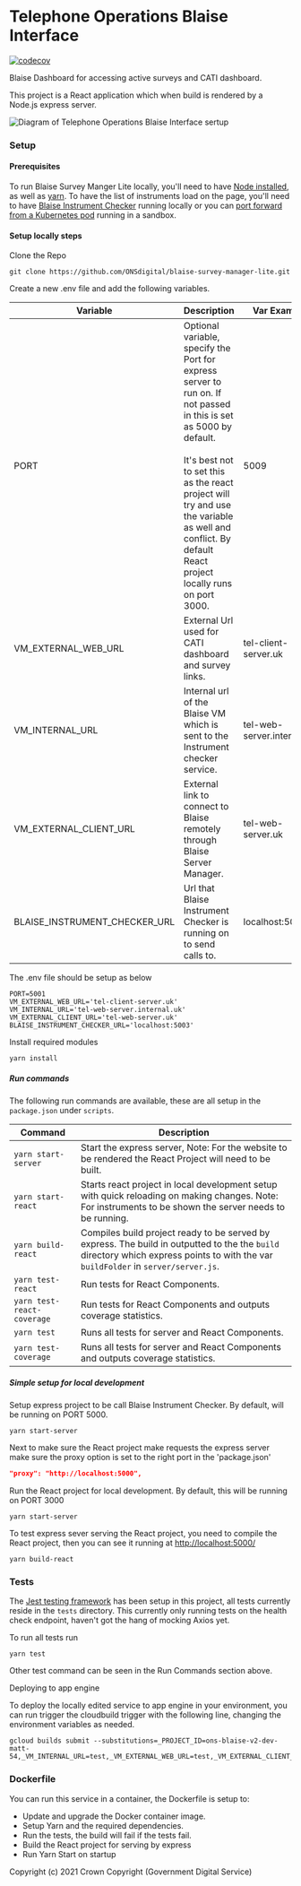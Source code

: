 # Telephone Operations Blaise Interface

[![codecov](https://codecov.io/gh/ONSdigital/telephone-operations-blaise-interface/branch/main/graph/badge.svg)](https://codecov.io/gh/ONSdigital/telephone-operations-blaise-interface)


Blaise Dashboard for accessing active surveys and CATI dashboard.

This project is a React application which when build is rendered by a Node.js express server.

![Diagram of Telephone Operations Blaise Interface sertup](.github/Diagram.png)

### Setup

#### Prerequisites
To run Blaise Survey Manger Lite locally, you'll need to have [Node installed](https://nodejs.org/en/), as well as [yarn](https://classic.yarnpkg.com/en/docs/install#mac-stable).
To have the list of instruments load on the page, you'll need to have [Blaise Instrument Checker](https://github.com/ONSdigital/blaise-instrument-checker) running locally
 or you can [port forward from a Kubernetes pod](https://kubernetes.io/docs/tasks/access-application-cluster/port-forward-access-application-cluster/) running in a sandbox.  

#### Setup locally steps
Clone the Repo
```shell script
git clone https://github.com/ONSdigital/blaise-survey-manager-lite.git
```

Create a new .env file and add the following variables.

| Variable                      | Description                                                                     | Var Example                  |
|-------------------------------|---------------------------------------------------------------------------------|------------------------------|
| PORT                          | Optional variable, specify the Port for express server to run on. If not passed in this is set as 5000 by default. <br><br>It's best not to set this as the react project will try and use the variable as well and conflict. By default React project locally runs on port 3000.                                              | 5009                         |
| VM_EXTERNAL_WEB_URL           | External Url used for CATI dashboard and survey links.                          | tel-client-server.uk         |
| VM_INTERNAL_URL               | Internal url of the Blaise VM which is sent to the Instrument checker service.  | tel-web-server.internal.uk   |
| VM_EXTERNAL_CLIENT_URL        | External link to connect to Blaise remotely through Blaise Server Manager.      | tel-web-server.uk            |
| BLAISE_INSTRUMENT_CHECKER_URL | Url that Blaise Instrument Checker is running on to send calls to.              | localhost:5003               |


The .env file should be setup as below
```.env
PORT=5001
VM_EXTERNAL_WEB_URL='tel-client-server.uk'
VM_INTERNAL_URL='tel-web-server.internal.uk'
VM_EXTERNAL_CLIENT_URL='tel-web-server.uk'
BLAISE_INSTRUMENT_CHECKER_URL='localhost:5003'
```

Install required modules
```shell script
yarn install
```

##### Run commands

The following run commands are available, these are all setup in the `package.json` under `scripts`.

| Command                        | Description                                                                                                                                               |
|--------------------------------|-----------------------------------------------------------------------------------------------------------------------------------------------------------|
| `yarn start-server`            | Start the express server, Note: For the website to be rendered the React Project will need to be built.                                                   |
| `yarn start-react`             | Starts react project in local development setup with quick reloading on making changes. Note: For instruments to be shown the server needs to be running. |
| `yarn build-react`             | Compiles build project ready to be served by express. The build in outputted to the the `build` directory which express points to with the var `buildFolder` in `server/server.js`.                       |
| `yarn test-react`              | Run tests for React Components.                                                                                                                           |
| `yarn test-react-coverage`     | Run tests for React Components and outputs coverage statistics.                                                                                           |
| `yarn test`                    | Runs all tests for server and React Components.                                                                                                           |
| `yarn test-coverage`           | Runs all tests for server and React Components and outputs coverage statistics.                                                                           |

##### Simple setup for local development

Setup express project to be call Blaise Instrument Checker. By default, will be running on PORT 5000.
```shell script
yarn start-server
```

Next to make sure the React project make requests the express server make sure the proxy option is set to the right port in the 'package.json'  
```.json
"proxy": "http://localhost:5000",
```

Run the React project for local development. By default, this will be running on PORT 3000
```shell script
yarn start-server
```

To test express sever serving the React project, you need to compile the React project, then you can see it running at [http://localhost:5000/](http://localhost:5000/)
```shell script
yarn build-react
```

### Tests
The [Jest testing framework](https://jestjs.io/en/) has been setup in this project, all tests currently reside in the `tests` directory.
This currently only running tests on the health check endpoint, haven't got the hang of mocking Axios yet.
 
To run all tests run
```shell script
yarn test
```

Other test command can be seen in the Run Commands section above.

Deploying to app engine

To deploy the locally edited service to app engine in your environment, you can run trigger the cloudbuild trigger with the following line, changing the environment variables as needed. 
```.shell
gcloud builds submit --substitutions=_PROJECT_ID=ons-blaise-v2-dev-matt-54,_VM_INTERNAL_URL=test,_VM_EXTERNAL_WEB_URL=test,_VM_EXTERNAL_CLIENT_URL=test,_BLAISE_API_URL=/
```

### Dockerfile
You can run this service in a container, the Dockerfile is setup to:
- Update and upgrade the Docker container image.
- Setup Yarn and the required dependencies.
- Run the tests, the build will fail if the tests fail.
- Build the React project for serving by express
- Run Yarn Start on startup

Copyright (c) 2021 Crown Copyright (Government Digital Service)
